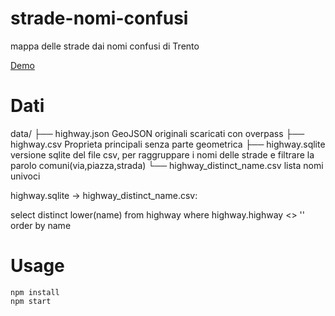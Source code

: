 # strade-nomi-confusi

mappa delle strade dai nomi confusi di Trento

[Demo](https://digitalcommonslab.github.io/strade-nomi-confusi/)

# Dati

data/
├── highway.json		GeoJSON originali scaricati con overpass
├── highway.csv			Proprieta principali senza parte geometrica
├── highway.sqlite		versione sqlite del file csv, per raggruppare i nomi delle strade e filtrare la parolo comuni(via,piazza,strada)
└── highway_distinct_name.csv lista nomi univoci

highway.sqlite -> highway_distinct_name.csv:

select distinct lower(name) 
from highway 
where highway.highway <> '' 
order by name



# Usage

```
npm install
npm start
```
